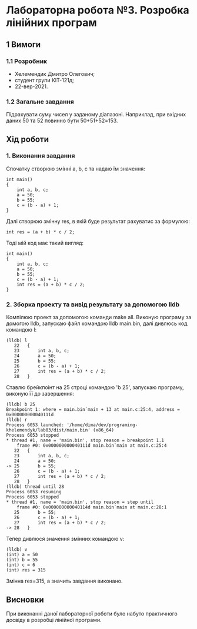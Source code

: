 # Лабораторна робота №3. Розробка лінійних програм

## 1 Вимоги

### 1.1 Розробник

* Хелемендик Дмитро Олегович;
* студент групи КІТ-121д;
* 22-вер-2021.

### 1.2 Загальне завдання

Підрахувати суму чисел у заданому діапазоні. Наприклад, при вхідних даних 50 та 52 повинно бути 50+51+52=153.

## Хід роботи

### 1. Виконання завдання

Спочатку створюю змінні a, b, c та надаю їм значення:

```
int main()
{
	int a, b, c;
	a = 50;
	b = 55;
	c = (b - a) + 1;
}
```
Далі створюю змінну res, в якій буде результат рахуватис за формулою:

```
int res = (a + b) * c / 2;

```
Тоді мій код має такий вигляд:

```
int main()
{
	int a, b, c;
	a = 50;
	b = 55;
	c = (b - a) + 1;
	int res = (a + b) * c / 2;
}
```
### 2. Зборка проекту та вивід результату за допомогою lldb

Компілюю проект за допомогою команди make all. Виконую програму за домогою lldb, запускаю файл командою lldb main.bin, далі дивлюсь код командою l:

```
(lldb) l
   22  	{
   23  		int a, b, c;
   24  		a = 50;
   25  		b = 55;
   26  		c = (b - a) + 1;
   27  		int res = (a + b) * c / 2;
   28  	}
```
Ставлю брейкпоінт на 25 строці командою 'b 25', запускаю програму, виконую її до завершення:

```
(lldb) b 25
Breakpoint 1: where = main.bin`main + 13 at main.c:25:4, address = 0x000000000040111d
(lldb) r
Process 6053 launched: '/home/dima/dev/programing-khelemendyk/lab03/dist/main.bin' (x86_64)
Process 6053 stopped
* thread #1, name = 'main.bin', stop reason = breakpoint 1.1
    frame #0: 0x000000000040111d main.bin`main at main.c:25:4
   22  	{
   23  		int a, b, c;
   24  		a = 50;
-> 25  		b = 55;
   26  		c = (b - a) + 1;
   27  		int res = (a + b) * c / 2;
   28  	}
(lldb) thread until 28
Process 6053 resuming
Process 6053 stopped
* thread #1, name = 'main.bin', stop reason = step until
    frame #0: 0x000000000040114d main.bin`main at main.c:28:1
   25  		b = 55;
   26  		c = (b - a) + 1;
   27  		int res = (a + b) * c / 2;
-> 28  	}
```
Тепер дивлюся значення змінних командою v:

```
(lldb) v
(int) a = 50
(int) b = 55
(int) c = 6
(int) res = 315
```

Змінна res=315, а значить завдання виконано.

## Висновки

При виконанні даної лабораторної роботи було набуто практичного досвіду в розробці лінійної програми.

